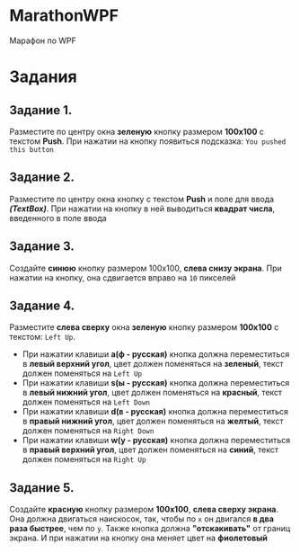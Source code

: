 # MarathonWPF
 Марафон по WPF

 # Задания

 ## Задание 1.
 Разместите по центру окна **зеленую** кнопку размером **100x100** с текстом **Push**. При нажатии на кнопку появиться подсказка: `You pushed this button`

 ## Задание 2.
 Разместите по центру окна кнопку с текстом **Push** и поле для ввода ***(TextBox)***. При нажатии на кнопку в ней выводиться **квадрат числа**, введенного в поле ввода

 ## Задание 3.
 Создайте **синюю** кнопку размером 100x100, **слева снизу экрана**. При нажатии на кнопку, она сдвигается вправо на `10` пикселей

 ## Задание 4.
 Разместите **слева сверху** окна **зеленую** кнопку размером **100x100** с текстом: `Left Up`.
 - При нажатии клавиши **a(ф - русская)** кнопка должна переместиться в **левый верхний угол**, цвет должен поменяться на **зеленый**, текст должен поменяться на `Left Up`
 - При нажатии клавиши **s(ы - русская)** кнопка должна переместиться в **левый нижний угол**, цвет должен поменяться на **красный**, текст должен поменяться на `Left Down`
 - При нажатии клавиши **d(в - русская)** кнопка должна переместиться в **правый нижний угол**, цвет должен поменяться на **желтый**, текст должен поменяться на `Right Down`
 - При нажатии клавиши **w(у - русская)** кнопка должна переместиться в **правый верхний угол**, цвет должен поменяться на **синий**, текст должен поменяться на `Right Up`

 ## Задание 5.
 Создайте **красную** кнопку размером **100x100**, **слева сверху экрана**. Она должна двигаться наискосок, так, чтобы по `x` он двигался **в два раза быстрее**, чем по `y`. Также кнопка должна **"отскакивать"** от границ экрана. И при нажатии на кнопку она меняет цвет на **фиолетовый**
